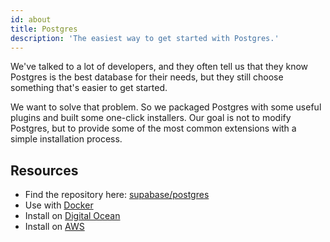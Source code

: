 ```yaml
---
id: about
title: Postgres 
description: 'The easiest way to get started with Postgres.'
---
```


We've talked to a lot of developers, and they often tell us that they know Postgres is the best database for their needs, but they still choose something that's easier to get started.

We want to solve that problem. So we packaged Postgres with some useful plugins and built some one-click installers. Our goal is not to modify Postgres, but to provide some of the most common extensions with a simple installation process.

## Resources

- Find the repository here: [supabase/postgres](https://github.com/supabase/postgres/)
- Use with [Docker](https://github.com/supabase/postgres/wiki/Docker)
- Install on [Digital Ocean](https://github.com/supabase/postgres/wiki/Digital-Ocean)
- Install on [AWS](https://github.com/supabase/postgres/wiki/AWS-EC2)


